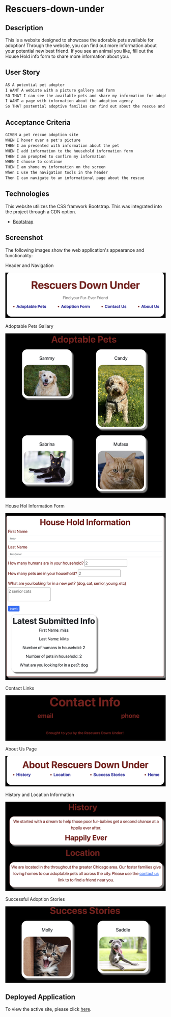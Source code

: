 # Rescuers-down-under

## Description

This is a website designed to showcase the adorable pets available for adoption! Through the website, you can find out more information about your potential new best friend. If you see an animal you like, fill out the House Hold info form to share more information about you.

## User Story

```md
AS A potential pet adopter
I WANT A webiste with a picture gallery and form
SO THAT I can see the available pets and share my information for adoption.
I WANT a page with information about the adoption agency
So THAT postential adoptive families can find out about the rescue and the successful adoptions.
```

## Acceptance Criteria

```md
GIVEN a pet rescue adoption site
WHEN I hover over a pet's picture
THEN I am presented with information about the pet
WHEN I add information to the household information form
THEN I am prompted to confirm my information
WHEN I choose to continue
THEN I am shone my information on the screen
When I use the navigation tools in the header
Then I can navigate to an informational page about the rescue
```

## Technologies
This website utilizes the CSS framwork Bootstrap. This was integrated into the project through a CDN option. 
* [Bootstrap](https://getbootstrap.com/)

## Screenshot
The following images show the web application's appearance and functionality:

Header and Navigation

![Image of Header and Navigation links](./assets/images/header.jpg)


Adoptable Pets Gallary

![Image of adoptable pets](./assets/images/adoptable_pets.jpg)


House Hol Information Form

![Image of house hold information fomr](./assets/images/form.jpg)


Contact Links

![Image of contact links](./assets/images/contact.jpg)


About Us Page

![Image of about us page](./assets/images/about_us.jpg)


History and Location Information

![Image of history and location information](./assets/images/hisrtory_location.jpg)


Successful Adoption Stories

![Image of success stories](./assets/images/success_stories.jpg)

## Deployed Application

To view the active site, please click [here](https://kagreene.github.io/Rescuers-down-under/). 